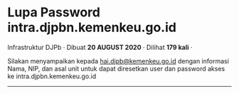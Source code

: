 Lupa Password intra.djpbn.kemenkeu.go.id
========================================

Infrastruktur DJPb · Dibuat **20 AUGUST 2020** · Dilihat **179 kali** ·

Silakan menyampaikan kepada hai.djpb@kemenkeu.go.id dengan informasi Nama, NIP, dan asal unit untuk dapat diresetkan user dan password akses ke intra.djpbn.kemenkeu.go.id

  
  
  

* * *
